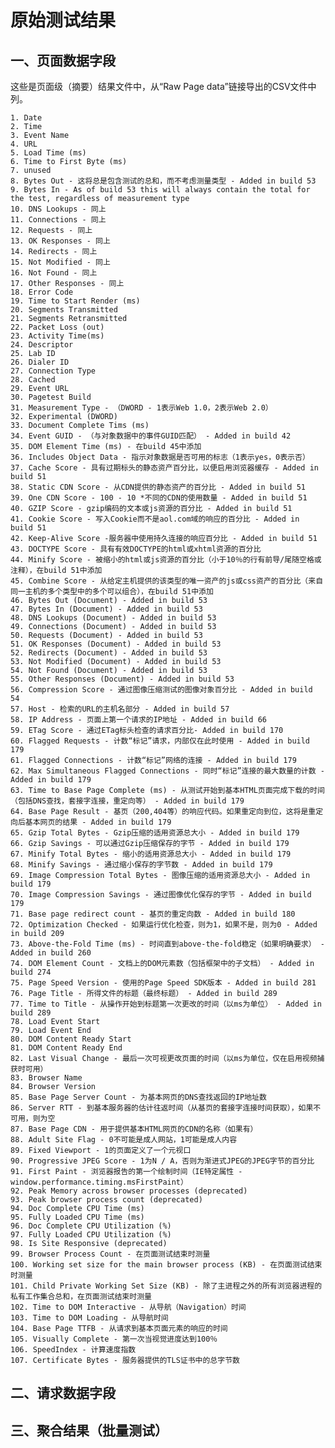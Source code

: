# 原始测试结果
## 一、页面数据字段
这些是页面级（摘要）结果文件中，从“Raw Page data”链接导出的CSV文件中列。 

    1. Date 
    2. Time 
    3. Event Name 
    4. URL 
    5. Load Time (ms)
    6. Time to First Byte (ms)
    7. unused
    8. Bytes Out - 这将总是包含测试的总和，而不考虑测量类型 - Added in build 53
    9. Bytes In - As of build 53 this will always contain the total for the test, regardless of measurement type
    10. DNS Lookups - 同上
    11. Connections - 同上
    12. Requests - 同上
    13. OK Responses - 同上
    14. Redirects - 同上
    15. Not Modified - 同上
    16. Not Found - 同上
    17. Other Responses - 同上
    18. Error Code
    19. Time to Start Render (ms)
    20. Segments Transmitted
    21. Segments Retransmitted
    22. Packet Loss (out)
    23. Activity Time(ms)
    24. Descriptor
    25. Lab ID
    26. Dialer ID
    27. Connection Type
    28. Cached
    29. Event URL
    30. Pagetest Build
    31. Measurement Type - （DWORD - 1表示Web 1.0，2表示Web 2.0）
    32. Experimental (DWORD)
    33. Document Complete Tims (ms)
    34. Event GUID - （与对象数据中的事件GUID匹配） - Added in build 42
    35. DOM Element Time (ms) - 在build 45中添加
    36. Includes Object Data - 指示对象数据是否可用的标志（1表示yes，0表示否）
    37. Cache Score - 具有过期标头的静态资产百分比，以便启用浏览器缓存 - Added in build 51
    38. Static CDN Score - 从CDN提供的静态资产的百分比 - Added in build 51
    39. One CDN Score - 100 - 10 *不同的CDN的使用数量 - Added in build 51
    40. GZIP Score - gzip编码的文本或js资源的百分比 - Added in build 51
    41. Cookie Score - 写入Cookie而不是aol.com域的响应的百分比 - Added in build 51
    42. Keep-Alive Score -服务器中使用持久连接的响应百分比 - Added in build 51
    43. DOCTYPE Score - 具有有效DOCTYPE的html或xhtml资源的百分比
    44. Minify Score - 被缩小的html或js资源的百分比（小于10％的行有前导/尾随空格或注释），在build 51中添加
    45. Combine Score - 从给定主机提供的该类型的唯一资产的js或css资产的百分比（来自同一主机的多个类型中的多个可以组合），在build 51中添加
    46. Bytes Out (Document) - Added in build 53
    47. Bytes In (Document) - Added in build 53
    48. DNS Lookups (Document) - Added in build 53
    49. Connections (Document) - Added in build 53
    50. Requests (Document) - Added in build 53
    51. OK Responses (Document) - Added in build 53
    52. Redirects (Document) - Added in build 53
    53. Not Modified (Document) - Added in build 53
    54. Not Found (Document) - Added in build 53
    55. Other Responses (Document) - Added in build 53
    56. Compression Score - 通过图像压缩测试的图像对象百分比 - Added in build 54
    57. Host - 检索的URL的主机名部分 - Added in build 57
    58. IP Address - 页面上第一个请求的IP地址 - Added in build 66
    59. ETag Score - 通过ETag标头检查的请求百分比- Added in build 170
    60. Flagged Requests - 计数“标记”请求，内部仅在此时使用 - Added in build 179
    61. Flagged Connections - 计数“标记”网络的连接 - Added in build 179
    62. Max Simultaneous Flagged Connections - 同时“标记”连接的最大数量的计数 - Added in build 179
    63. Time to Base Page Complete (ms) - 从测试开始到基本HTML页面完成下载的时间（包括DNS查找，套接字连接，重定向等） - Added in build 179
    64. Base Page Result - 基页（200,404等）的响应代码。如果重定向到位，这将是重定向后基本网页的结果 - Added in build 179
    65. Gzip Total Bytes - Gzip压缩的适用资源总大小 - Added in build 179
    66. Gzip Savings - 可以通过Gzip压缩保存的字节 - Added in build 179
    67. Minify Total Bytes - 缩小的适用资源总大小 - Added in build 179
    68. Minify Savings - 通过缩小保存的字节数 - Added in build 179
    69. Image Compression Total Bytes - 图像压缩的适用资源总大小 - Added in build 179
    70. Image Compression Savings - 通过图像优化保存的字节 - Added in build 179
    71. Base page redirect count - 基页的重定向数 - Added in build 180
    72. Optimization Checked - 如果运行优化检查，则为1，如果不是，则为0 - Added in build 209
    73. Above-the-Fold Time (ms) - 时间直到above-the-fold稳定（如果明确要求） - Added in build 260
    74. DOM Element Count - 文档上的DOM元素数（包括框架中的子文档） - Added in build 274
    75. Page Speed Version - 使用的Page Speed SDK版本 - Added in build 281
    76. Page Title - 所得文件的标题（最终标题） - Added in build 289
    77. Time to Title - 从操作开始到标题第一次更改的时间（以ms为单位） - Added in build 289
    78. Load Event Start
    79. Load Event End
    80. DOM Content Ready Start
    81. DOM Content Ready End
    82. Last Visual Change - 最后一次可视更改页面的时间（以ms为单位，仅在启用视频捕获时可用）
    83. Browser Name
    84. Browser Version
    85. Base Page Server Count - 为基本网页的DNS查找返回的IP地址数
    86. Server RTT - 到基本服务器的估计往返时间（从基页的套接字连接时间获取），如果不可用，则为空
    87. Base Page CDN - 用于提供基本HTML网页的CDN的名称（如果有）
    88. Adult Site Flag - 0不可能是成人网站，1可能是成人内容
    89. Fixed Viewport - 1的页面定义了一个元视口
    90. Progressive JPEG Score - 1为N / A，否则为渐进式JPEG的JPEG字节的百分比
    91. First Paint - 浏览器报告的第一个绘制时间（IE特定属性 - window.performance.timing.msFirstPaint）
    92. Peak Memory across browser processes (deprecated)
    93. Peak browser process count (deprecated)
    94. Doc Complete CPU Time (ms)
    95. Fully Loaded CPU Time (ms)
    96. Doc Complete CPU Utilization (%)
    97. Fully Loaded CPU Utilization (%)
    98. Is Site Responsive (deprecated)
    99. Browser Process Count - 在页面测试结束时测量
    100. Working set size for the main browser process (KB) - 在页面测试结束时测量
    101. Child Private Working Set Size (KB) - 除了主进程之外的所有浏览器进程的私有工作集合总和，在页面测试结束时测量
    102. Time to DOM Interactive - 从导航（Navigation）时间
    103. Time to DOM Loading - 从导航时间
    104. Base Page TTFB - 从请求到基本页面元素的响应的时间
    105. Visually Complete - 第一次当视觉进度达到100％
    106. SpeedIndex - 计算速度指数
    107. Certificate Bytes - 服务器提供的TLS证书中的总字节数
## 二、请求数据字段


## 三、聚合结果（批量测试）